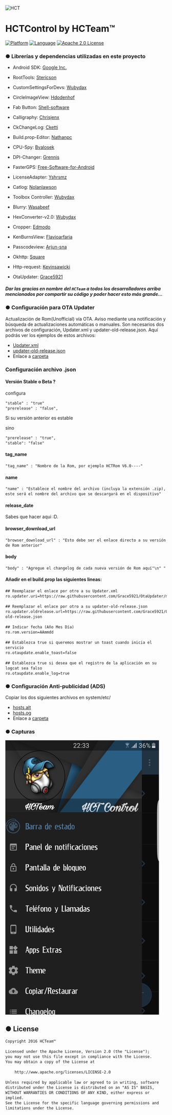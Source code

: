![HCT](http://fotos.subefotos.com/919a09a499ec6f205114f1cd482c2c7co.png)

# HCTControl by HCTeam™

[![Platform](http://img.shields.io/badge/platform-android-brightgreen.svg?style=flat)](http://developer.android.com/index.html) [![Language](http://img.shields.io/badge/language-java-orange.svg?style=flat)](http://www.oracle.com/technetwork/java/javase/downloads/index.html) [![Apache 2.0 License](https://img.shields.io/badge/license-Apache%202.0-blue.svg?style=flat)](http://www.apache.org/licenses/LICENSE-2.0.html)

### ● Librerías y dependencias utilizadas en este proyecto

- Android SDK: [Google Inc.](https://developer.android.com/sdk/terms.html)

- RootTools: [Stericson](https://github.com/Stericson/RootTools)

- CustomSettingsForDevs: [Wubydax](https://github.com/wubydax/CustomSettingsForDevs)

- CircleImageView: [Hdodenhof](https://github.com/hdodenhof/CircleImageView)

- Fab Button: [Shell-software](https://github.com/shell-software/fab)

- Calligraphy: [Chrisjenx](https://github.com/chrisjenx/Calligraphy)

- CkChangeLog: [Cketti](https://github.com/cketti/ckChangeLog)

- Build.prop-Editor: [Nathanpc](https://github.com/nathanpc/Build.prop-Editor)

- CPU-Spy: [Bvalosek](https://github.com/bvalosek/cpuspy)

- DPI-Changer: [Grennis](https://github.com/grennis/dpi-changer)

- FasterGPS: [Free-Software-for-Android](https://github.com/Free-Software-for-Android/FasterGPS)

- LicenseAdapter: [Yshrsmz](https://github.com/yshrsmz/LicenseAdapter)

- Catlog: [Nolanlawson](https://github.com/nolanlawson/Catlog)

- Toolbox Controller: [Wubydax](https://github.com/wubydax/ToolboxController)

- Blurry: [Wasabeef](https://github.com/wasabeef/Blurry)

- HexConverter-v2.0: [Wubydax](https://github.com/wubydax/HexConverter-v2.0)

- Cropper: [Edmodo](https://github.com/edmodo/cropper)

- KenBurnsView: [Flavioarfaria](https://github.com/flavioarfaria/KenBurnsView)

- Passcodeview: [Arjun-sna](https://github.com/Arjun-sna/android-passcodeview)

- Okhttp: [Square](https://github.com/square/okhttp)

- Http-request: [Kevinsawicki](https://github.com/kevinsawicki/http-request)

- OtaUpdater: [Grace5921](https://github.com/Grace5921/OtaUpdater)

##### Dar las gracias en nombre del `HCTeam` a todos los desarrolladores arriba mencionados por compartir su código y poder hacer esto más grande...

### ● Configuración para OTA Updater
Actualización de Rom(Unofficial) vía OTA. Aviso mediante una notificación y búsqueda de actualizaciones automáticas o manuales.
Son necesarios dos archivos de configuración, Updater.xml y updater-old-release.json. 
Aquí podrás ver los ejemplos de estos archivos:
- <a href="https://raw.githubusercontent.com/Grace5921/OtaUpdater/master/Updater.xml">Updater.xml</a>  
- <a href="https://raw.githubusercontent.com/Grace5921/OtaUpdater/master/updater-old-release.json">updater-old-release.json</a>  
- Enlace a <a href="https://github.com/Palleiro/HCTControl/tree/master/Xtras/OTA">carpeta</a>

### Configuración archivo .json

#### Versión Stable o Beta ?
configura 	
```
"stable" : "true"
"prerelease" : "false",
```
Si su versión anterior es estable

sino 
```
"prerelease" : "true",
"stable": "false"
```

#### tag_name
```
"tag_name" : "Nombre de la Rom, por ejemplo HCTRom V6.0----"
```

#### name
```
"name" : "Establece el nombre del archivo (incluya la extensión .zip), este será el nombre del archivo que se descargará en el dispositivo"
```

#### release_date
Sabes que hacer aqui :D.

#### browser_download_url
```
"browser_download_url" : "Esto debe ser el enlace directo a su versión de Rom anterior"
```
#### body
```
"body" : "Agregue el changelog de cada nueva versión de Rom aquí"\n" "
```

#### Añadir en el build.prop las siguientes lineas:
```
## Reemplazar el enlace por otro a su Updater.xml
ro.updater.uri=https://raw.githubusercontent.com/Grace5921/OtaUpdater/master/Updater.xml

## Reemplazar el enlace por otro a su updater-old-release.json
ro.updater.oldrelease.url=https://raw.githubusercontent.com/Grace5921/OtaUpdater/master/updater-old-release.json 

## Indicar fecha (Año Mes Día)
ro.rom.version=AAmmdd

## Establezca true si queremos mostrar un toast cuando inicia el servicio
ro.otaupdate.enable_toast=false

## Establezca true si desea que el registro de la aplicación en su logcat sea falso
ro.otaupdate.enable_log=true
```

### ● Configuración Anti-publicidad (ADS)
Copiar los dos siguientes archivos en system/etc/

- <a href="https://raw.githubusercontent.com/Palleiro/HCTControl/master/Xtras/HOST/system/etc/hosts.alt">hosts.alt</a>
- <a href="https://raw.githubusercontent.com/Palleiro/HCTControl/master/Xtras/HOST/system/etc/hosts.og">hosts.og</a>
- Enlace a <a href="https://github.com/Palleiro/HCTControl/tree/master/Xtras/HOST/system/etc">carpeta</a>


### ● Capturas

![HCTControl ][1]

[1]: https://raw.githubusercontent.com/Palleiro/HCTControl/master/HCTControl.png

● License
-------

    Copyright 2016 HCTeam™

    Licensed under the Apache License, Version 2.0 (the "License");
    you may not use this file except in compliance with the License.
    You may obtain a copy of the License at

        http://www.apache.org/licenses/LICENSE-2.0

    Unless required by applicable law or agreed to in writing, software
    distributed under the License is distributed on an "AS IS" BASIS,
    WITHOUT WARRANTIES OR CONDITIONS OF ANY KIND, either express or implied.
    See the License for the specific language governing permissions and
    limitations under the License.
